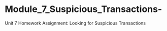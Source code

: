 # Module_7_Suspicious_Transactions-
Unit 7 Homework Assignment: Looking for Suspicious Transactions

